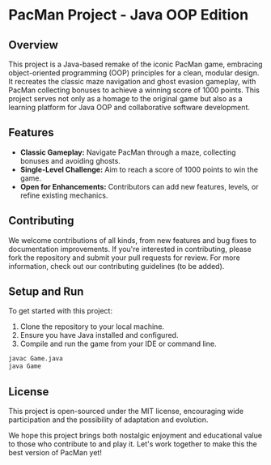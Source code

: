 # PacMan Project - Java OOP Edition

## Overview
This project is a Java-based remake of the iconic PacMan game, embracing object-oriented programming (OOP) principles for a clean, modular design. It recreates the classic maze navigation and ghost evasion gameplay, with PacMan collecting bonuses to achieve a winning score of 1000 points. This project serves not only as a homage to the original game but also as a learning platform for Java OOP and collaborative software development.

## Features
- **Classic Gameplay:** Navigate PacMan through a maze, collecting bonuses and avoiding ghosts.
- **Single-Level Challenge:** Aim to reach a score of 1000 points to win the game.
- **Open for Enhancements:** Contributors can add new features, levels, or refine existing mechanics.

## Contributing
We welcome contributions of all kinds, from new features and bug fixes to documentation improvements. If you're interested in contributing, please fork the repository and submit your pull requests for review. For more information, check out our contributing guidelines (to be added).

## Setup and Run
To get started with this project:
1. Clone the repository to your local machine.
2. Ensure you have Java installed and configured.
3. Compile and run the game from your IDE or command line.

```bash
javac Game.java
java Game
```

## License
This project is open-sourced under the MIT license, encouraging wide participation and the possibility of adaptation and evolution.

We hope this project brings both nostalgic enjoyment and educational value to those who contribute to and play it. Let's work together to make this the best version of PacMan yet!



